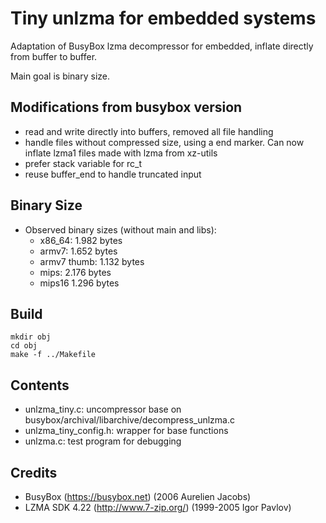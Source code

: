 # Tiny unlzma for embedded systems

Adaptation of BusyBox lzma decompressor for embedded, inflate directly from buffer to buffer.

Main goal is binary size.

## Modifications from busybox version

 - read and write directly into buffers, removed all file handling
 - handle files without compressed size, using a end marker. Can now inflate lzma1 files made with lzma from xz-utils
 - prefer stack variable for rc\_t
 - reuse buffer\_end to handle truncated input

## Binary Size

- Observed binary sizes (without main and libs):
  - x86\_64: 1.982 bytes
  - armv7: 1.652 bytes
  - armv7 thumb: 1.132 bytes
  - mips: 2.176 bytes
  - mips16 1.296 bytes

## Build

    mkdir obj
    cd obj
    make -f ../Makefile

## Contents

 - unlzma\_tiny.c: uncompressor base on busybox/archival/libarchive/decompress\_unlzma.c
 - unlzma\_tiny\_config.h: wrapper for base functions
 - unlzma.c: test program for debugging


## Credits

- BusyBox (https://busybox.net) (2006  Aurelien Jacobs)
- LZMA SDK 4.22 (http://www.7-zip.org/) (1999-2005  Igor Pavlov)
